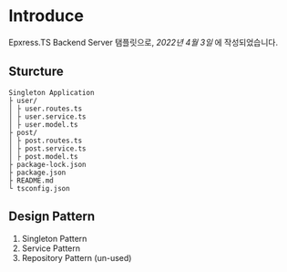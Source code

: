 # Introduce

Epxress.TS Backend Server 탬플릿으로, _2022년 4월 3일_ 에 작성되었습니다.

## Sturcture

```
Singleton Application
├ user/
│ ├ user.routes.ts
│ ├ user.service.ts
│ ├ user.model.ts
├ post/
│ ├ post.routes.ts
│ ├ post.service.ts
│ ├ post.model.ts
├ package-lock.json
├ package.json
├ README.md
└ tsconfig.json
```

## Design Pattern

1. Singleton Pattern
2. Service Pattern
3. Repository Pattern (un-used)